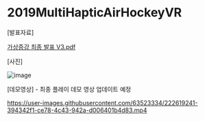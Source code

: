 # 2019MultiHapticAirHockeyVR

[발표자료]

[가상증강 최종 발표 V3.pdf](https://github.com/SNG0407/2019MultiHapticAirHockeyVR/files/10877724/V3.pdf)

[사진]

![image](https://user-images.githubusercontent.com/63523334/222619167-2cf20532-a04a-4c0b-95da-2a741eb7b8f0.png)



[데모영상] - 최종 플레이 데모 영상 업데이트 예정


https://user-images.githubusercontent.com/63523334/222619241-394342f1-ce78-4c43-942a-d006401b4d83.mp4

